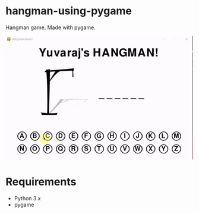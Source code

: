 # hangman-using-pygame

Hangman game. Made with pygame.

![gif](hangman.gif)

# Requirements
- Python 3.x
- pygame

